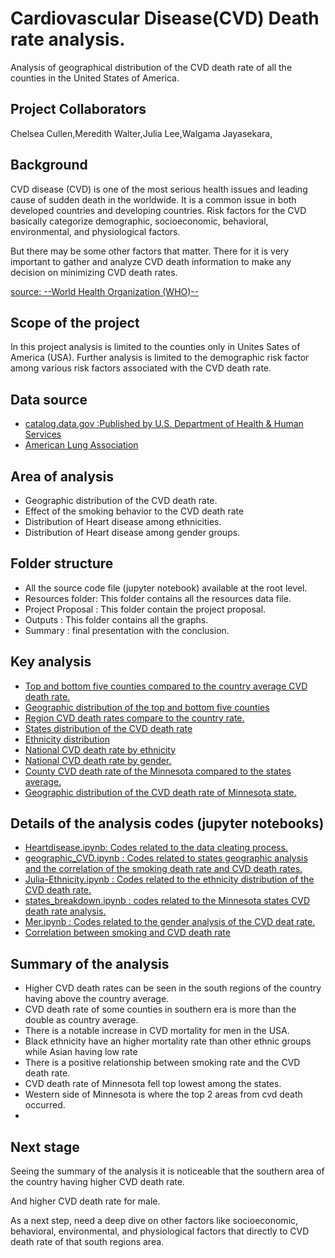 # Cardiovascular Disease(CVD) Death rate analysis. 
Analysis of geographical distribution of the CVD death rate of all the counties in the United States of America. 

## Project Collaborators 
Chelsea Cullen,Meredith Walter,Julia Lee,Walgama Jayasekara,
 
## Background

CVD disease (CVD) is one of the most serious health issues and leading cause of sudden death in the worldwide. 
It is a common issue in both developed countries and developing countries. 
Risk factors for the CVD basically categorize demographic, socioeconomic, behavioral, environmental, and physiological factors.

But there may be some other factors that matter.
There for it is very important to gather and analyze CVD death information  to make any decision on minimizing CVD death rates.

[source: --World Health Organization (WHO)--](https://www.who.int/news-room/fact-sheets/detail/cardiovascular-diseases-(cvds))

## Scope of the project 
 
In this project analysis is limited to the counties only in Unites Sates of America (USA).
Further analysis is limited to the demographic risk factor among various risk factors associated with the CVD death rate. 

## Data source
- [catalog.data.gov :Published by U.S. Department of Health & Human Services](https://catalog.data.gov/dataset/national-health-and-nutrition-examination-survey-nhanes-national-cardiovascular-disease-su)
- [American Lung Association](lung.org/research)

## Area of analysis
- Geographic distribution of the CVD death rate.
- Effect of the smoking behavior to the CVD death rate  
- Distribution of Heart disease among ethnicities.
- Distribution of Heart disease among gender groups.

## Folder structure
- All the source code file (jupyter notebook) available at the root level.
- Resources folder: This folder contains all the resources data file. 
- Project Proposal : This folder contain the project proposal.
- Outputs : This folder contains all the graphs. 
- Summary : final presentation with the conclusion.

## Key analysis 
- [Top and bottom five counties compared to the country average CVD death rate.](Outputs/wa_top_bottom_counties.png)
- [Geographic distribution of the top and bottom five counties](Outputs/top_bottom_five_map.png)
- [Region CVD death rates compare to the country rate. ](Outputs/wa_region_rates.png)
- [States distribution of the CVD death rate](Outputs/states1.png)
- [Ethnicity distribution](Outputs/ethnicity1.png)
- [National CVD death rate by ethnicity](Outputs/ethnicity2.png)
- [National CVD death rate by gender.](Outputs/gender.png)
- [County CVD death rate of the Minnesota compared to the states average. ](Outputs/states2.png)
- [Geographic distribution of the CVD death rate of Minnesota state. ](Outputs/states4.png)
   
## Details of the analysis codes (jupyter notebooks)
- [Heartdisease.ipynb: Codes related to the data cleating process.](Heartdisease.ipynb)
- [geographic_CVD.ipynb : Codes related to states geographic analysis and the correlation of the smoking death rate and CVD death rates.](geographic_CVD.ipynb)  
- [Julia-Ethnicity.ipynb : Codes related to the ethnicity distribution of the CVD death rate.](Julia-Ethnicity.ipynb) 
- [states_breakdown.ipynb : codes related to the Minnesota states CVD death  rate analysis.]([states_breakdown.ipynb) 
- [Mer.ipynb : Codes related to the gender analysis of the CVD deat rate.](Mer.ipynb)
-  [Correlation between smoking and CVD death rate ](Outputs/wa_smoking_vs_death.png)

## Summary of the analysis
- Higher CVD death rates can be seen in the south regions of the country having above the country average.
- CVD death rate of some counties in southern era is more than the double as country average.
- There is a notable increase in CVD mortality for men in the USA.
- Black ethnicity  have an higher mortality rate than other ethnic groups while Asian having low rate
- There is a positive relationship between smoking rate and the CVD death rate.
- CVD death rate of Minnesota fell top lowest among the states.
- Western side of Minnesota is where the top 2 areas from cvd death occurred.
- 

## Next  stage 
Seeing the summary of the analysis it is noticeable that the southern area of the country having higher CVD death rate.

And higher CVD death rate for male.

As a next step, need a deep dive on other factors like socioeconomic, behavioral, environmental, and physiological factors that directly to CVD death rate of that south regions area. 
